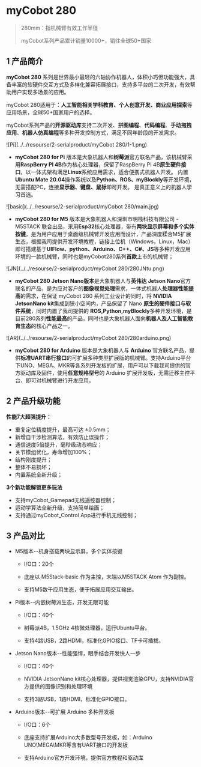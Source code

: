 #  myCobot 280
> 280mm：指机械臂有效工作半径
>
> myCobot系列产品累计销量10000+，销往全球50+国家

## 1 产品简介

**myCobot 280** 系列是世界最小最轻的六轴协作机器人，体积小巧但功能强大，具备丰富的软硬件交互方式及多样化兼容拓展接口，支持多平台的二次开发，有效帮助用户实现多场景的应用。

myCobot 280适用于：**人工智能相关学科教育、个人创意开发、商业应用探索**等应用场景，全球50+国家用户的选择。

myCobot系列产品的**开源驱动库**支持二次开发、**拼图编程**、**代码编程**、**手动拖拽应用**、**机器人仿真编程**等多种开发控制方式，满足不同年龄段的开发需求。

![Pi](../../resourse/2-serialproduct/myCobot 280/1-1.png)


- **myCobot 280 for Pi** 版本是大象机器人和**树莓派**官方联名产品，该机械臂采用**RaspBerry PI 4B**作为核心处理器，保留了RaspBerry PI 4B**原生硬件接口**，以一体式架构满足**Linux**系统应用需求，适合便携式机器人开发。 内置**Ubuntu Mate 20.04**操作系统以及**Python、ROS、myBlockly**等开发环境，无需搭配PC，连接**显示器、键盘、鼠标**即可开发。 是真正意义上的机器人学习首选。

![basic](../../resourse/2-serialproduct/myCobot 280/main.jpg)

- **myCobot 280 for M5** 版本是大象机器人和深圳市明栈科技有限公司 - M5STACK 联合出品，采用**Esp32**核心处理器，带有**两块显示屏幕和多个实体按键**，是为用户应用于桌面级机械臂开发应用而设计，产品深度糅合M5扩展生态，根据我司提供开发环境教程，链接上位机（Windows，Linux，Mac）即可搭建基于**UIFlow、python、Arduino、C++、C#、JS**等多种开发应用环境的一款机械臂，同时也是myCobot280系列**首款**上市的机械臂；

![JN](../../resourse/2-serialproduct/myCobot 280/280JNtu.png)

- **myCobot 280 Jetson Nano版本**是大象机器人与**英伟达 Jetson Nano**官方联名的产品，是为应对客户的**图像视觉处理**需求，一体式机器人**处理器性能提高**的需求，在保证 myCobot 280 系列工业设计的同时，将 **NVIDIA JetsonNano kit**集成到狭小空间内，产品保留了 Nano **原生的硬件接口与软件系统**，同时内置了我司提供的 **ROS,Python,myBlockly**多种开发环境，是目前280系列**性能最高**的产品，同时也是大象机器人面向**机器人及人工智能教育生态**的核心产品之一。

![AR](../../resourse/2-serialproduct/myCobot 280/280arduino.png)

- **myCobot 280 for Arduino** 版本是大象机器人与 **Arduino** 官方联名产品，提供**标准UART串行接口**的可扩展多种类型扩展版的机械臂。支持Arduino平台下UNO、MEGA、MKR等各系列开发板的扩展，用户可以下载我司提供的官方驱动库及固件，使用**任意规格型号**的 Arduino 扩展开发板，无需迁移主控平台，即可对机械臂进行开发应用。

## 2 产品升级功能

**性能7大超强提升：**

- 重复定位精度提升，最高可达 ±0.5mm；
- 新增自干涉检测算法，有效防止误操作；
- 通信速度5倍提升，毫秒级动态响应；
- 关节模组优化，寿命增加100%；
- 结构刚度提升；
- 整体不易损坏；
- 内置系统全新升级；

**3个新功能解锁更多玩法**

- 支持myCobot_Gamepad无线遥控器控制；
- 运动学算法全新升级，支持简单绘画；
- 支持通过myCobot_Control App进行手机无线控制；


## 3 产品对比
* M5版本--机身搭载两块显示屏，多个实体按键
  * I/O口：20个

  * 底座以 M5Stack-basic 作为主控，末端以M5STACK Atom 作为副控。

  * 支持M5数千应用生态，便于拓展应用交互输出。

* Pi版本--内嵌树莓派生态，开发无限可能
  * I/O口：40个

  * 树莓派4B，1.5GHz 4核微处理器，运行Ubuntu平台。

  * 支持4路USB，2路HDMI，标准化GPIO接口、TF卡可插拔。

* Jetson Nano版本--性能强悍，眼手结合开发快人一步
  * I/O口：40个
  
  * NVIDIA JetsonNano kit核心处理器，提供视觉渲染GPU，支持NVIDIA官方提供的图像识别和处理环境

  * 支持3路USB，1路HDMI，标准化GPIO接口。

* Arduino版本--可扩展 Arduino 多种开发板
  * I/O口：6个

  * 底座支持扩展Arduino大多数型号开发板，如：Arduino UNO\MEGA\MKR等含有UART接口的开发板

  * 支持Arduino官方开发环境，提供官方教程和驱动库

